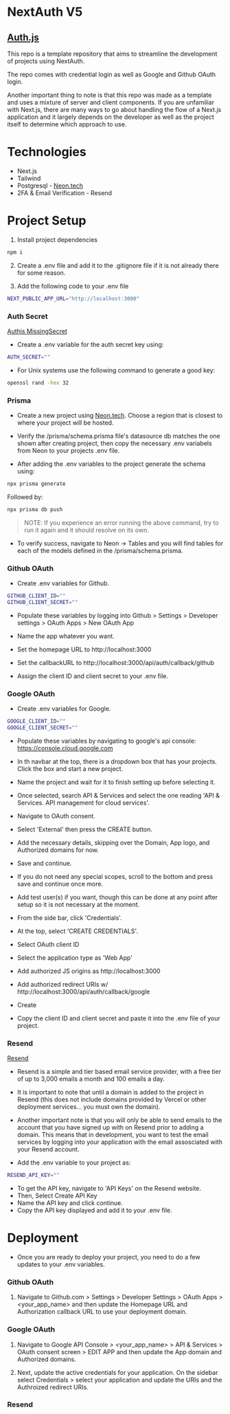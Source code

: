 
# NextAuth V5

## [Auth.js](https://authjs.dev/)

This repo is a template repository that aims to streamline the development of projects using NextAuth.

The repo comes with credential login as well as Google and Github OAuth login.

Another important thing to note is that this repo was made as a template and uses a mixture of server and client components. If you are unfamiliar with Next.js, there are many ways to go about handling the flow of a Next.js application and it largely depends on the developer as well as the project itself to determine which approach to use.

# Technologies

- Next.js
- Tailwind
- Postgresql - [Neon.tech](https://neon.tech/) 
- 2FA & Email Verification - Resend

# Project Setup

1. Install project dependencies

```bash
npm i
```

2. Create a .env file and add it to the .gitignore file if it is not already there for some reason.

3. Add the following code to your .env file

```bash
NEXT_PUBLIC_APP_URL="http://localhost:3000"
```

### Auth Secret

[Authjs MissingSecret](https://authjs.dev/reference/core/errors/#missingsecret)

- Create a .env variable for the auth secret key using:

```bash
AUTH_SECRET=""
```

- For Unix systems use the following command to generate a good key:

```bash
openssl rand -hex 32
```

### Prisma 

- Create a new project using [Neon.tech](https://neon.tech/). Choose a region that is closest to where your project will be hosted.

- Verify the /prisma/schema.prisma file's datasource db matches the one shown after creating project, then copy the necessary .env variabels from Neon to your projects .env file.

- After adding the .env variables to the project generate the schema using:
```bash
npx prisma generate
```

Followed by: 
```bash
npx prisma db push
```
> NOTE: If you experience an error running the above command, try to run it again and it should resolve on its own.

- To verify success, navigate to Neon -> Tables and you will find tables for each of the models defined in the /prisma/schema.prisma.

### Github OAuth

- Create .env variables for Github.

```bash
GITHUB_CLIENT_ID=""
GITHUB_CLIENT_SECRET=""
```
- Populate these variables by logging into Github > Settings > Developer settings > OAuth Apps > New OAuth App

- Name the app whatever you want.
- Set the homepage URL to http://localhost:3000
- Set the callbackURL to http://localhost:3000/api/auth/callback/github
- Assign the client ID and client secret to your .env file.

### Google OAuth

- Create .env variables for Google.

```bash
GOOGLE_CLIENT_ID=""
GOOGLE_CLIENT_SECRET=""
```
- Populate these variables by navigating to google's api console: https://console.cloud.google.com

- In th navbar at the top, there is a dropdown box that has your projects. Click the box and start a new project.

- Name the project and wait for it to finish setting up before selecting it.
- Once selected, search API & Services and select the one reading 'API & Services. API management for cloud services'.
- Navigate to OAuth consent.
- Select 'External' then press the CREATE button.
- Add the necessary details, skipping over the Domain, App logo, and Authorized domains for now.
- Save and continue.
- If you do not need any special scopes, scroll to the bottom and press save and continue once more.
- Add test user(s) if you want, though this can be done at any point after setup so it is not necessary at the moment.

- From the side bar, click 'Credentials'.
- At the top, select 'CREATE CREDENTIALS'.
- Select OAuth client ID
- Select the application type as 'Web App'
- Add authorized JS origins as http://localhost:3000
- Add authorized redirect URIs w/ http://localhost:3000/api/auth/callback/google
- Create
- Copy the client ID and client secret and paste it into the .env file of your project.

### Resend

[Resend](https://resend.com)

- Resend is a simple and tier based email service provider, with a free tier of up to 3,000 emails a month and 100 emails a day. 

- It is important to note that until a domain is added to the project in Resend (this does not include domains provided by Vercel or other deployment services... you must own the domain).

- Another important note is that you will only be able to send emails to the account that you have signed up with on Resend prior to adding a domain. This means that in development, you want to test the email services by logging into your application with the email assosciated with your Resend account.

- Add the .env variable to your project as:
```bash
RESEND_API_KEY=""
```
- To get the API key, navigate to 'API Keys' on the Resend website.
- Then, Select Create API Key
- Name the API key and click continue.
- Copy the API key displayed and add it to your .env file.

# Deployment

- Once you are ready to deploy your project, you need to do a few updates to your .env variables.

 
### Github OAuth
1. Navigate to Github.com > Settings > Developer Settings > OAuth Apps > \<your_app_name> and then update the Homepage URL and Authorization callback URL to use your deployment domain.

### Google OAuth

1. Navigate to Google API Console > \<your_app_name> > API & Services > OAuth consent screen > EDIT APP and then update the App domain and Authorized domains. 

2. Next, update the active credentials for your application. On the sidebar select Credentials > select your application and update the URIs and the Authroized redirect URIs.

### Resend

